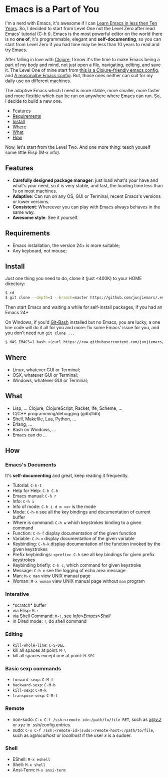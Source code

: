 Emacs is a Part of You
=======

I'm a nerd with Emacs, it's awesome if I can [Learn Emacs in less then Ten Years](http://edward.oconnor.cx/2009/07/learn-emacs-in-ten-years). So, I decided to start from Level One not the Level Zero after read Emacs' tutorial (C-h t). Emacs is the most powerful editor on the world there is no **one of**, it's programmable, elegant and **self-documenting**, so you can start from Level Zero if you had time may be less than 10 years to read and try Emacs.

After falling in love with [Clojure](http://clojure.org/), I know it's the time to make Emacs being a part of my body and mind, not just open a file, navigating, editing, and save it. The Level One of mine start from [this is a Clojure-friendly emacs config](https://github.com/flyingmachine/emacs-for-clojure), and [A reasonalbe Emacs config](https://github.com/purcell/emacs.d). But, those ones neither can suit for my daily use on different machines.

The adaptive Emacs which I need is more stable, more smaller, more faster and more flexible which can be run on anywhere where Emacs can run. So, I decide to build a new one.


* [Features](#features)
* [Requirements](#requirements)
* [Install](#install)
* [Where](#where)
* [What](#what)
* [How](#how)

Now, let's start from the Level Two. And one more thing: teach youself some little Elisp (M-x info).

## Features
* __Carefully designed package manager__: just load what's your have and what's your need, so it is very stable, and fast, the loading time less than 1s on most machines.
* __Adaptive__: Can run on any OS, GUI or Terminal, recent Emacs's versions or lower versions.
* __Consistent__: Whereever you can play with Emacs always behaves in the same way.
* __Awesome style__: See it yourself.

## Requirements
* Emacs installation, the version 24+ is more suitable;
* Any keyboard, not mouse;

## Install
Just one thing you need to do, clone it (just <400K) to your HOME directory:
```sh
$ cd
$ git clone --depth=1 --branch=master https://github.com/junjiemars/.emacs.d.git
```
Then start Emacs and waiting a while for self-install packages, if you had an Emacs 24+

On Windows, if you'd [Git-Bash](https://git-scm.com/downloads) installed but no Emacs, you are lucky, a one line code will do it all for you and more: fix some Emacs' issue for you, 
and you don't need run ```git clone ...```

```sh
$ HAS_EMACS=1 bash <(curl https://raw.githubusercontent.com/junjiemars/kit/master/win/install-win-kits.sh)
```

## Where
* Linux, whatever GUI or Terminal;
* OSX, whatever GUI or Terminal;
* Windows, whatever GUI or Terminal;

## What
* Lisp, ... Clojure, ClojureScript, Racket, lfe, Scheme, ...
* C/C++ programming/debugging (gdb/lldb)
* Shell, Makefile, Lua, Python, ...
* Erlang, ...
* Bash on Windows, ...
* Emacs can do ...

## How

### Emacs's Documents
It's **self-documenting** and great, keep reading it frequently.

* Tutorial: ```C-h-t```
* Help for Help: ```C-h C-h```
* Emacs manual: ```C-h r```
* Info: ```C-h i```
* Info of mode: ```C-h i d m <x>``` *<x>* is the mode
* Mode: ```C-h-m``` see all the key bindings and documentation of current buffer
* Where is command: ```C-h w``` which keystrokes binding to a given command
* Function: ```C-h-f``` display documentation of the given function
* Variable: ```C-h-v``` display documentation of the given variable
* Keybinding: ```C-h-k``` display documentation of the function invoked by the given keystrokes
* Prefix keybindings: ```<prefix> C-h``` see all key bindings for given prefix keystrokes
* Keybinding briefly: ```C-h c```, which command for given keystroke
* Message: ```C-h e``` see the logging of echo area message
* Man: ```M-x man``` view UNIX manual page
* Woman: ```M-x woman``` view UNIX manual page without ```man``` program

### Interative

* \*scratch\* buffer
* via Elisp: ```M-:```
* via Shell Command: ```M-!```, see *Info>Emacs>Shell*
* in Dired mode: ```!```, do shell command

### Editing
* ```kill-whole-line```: ```C-S-DEL```
* kill all spaces at point: ```M-\```
* kill all spaces except one at point: ```M-SPC```

### Basic sexp commands
* ```forward-sexp```: ```C-M-f```
* ```backward-sexp```: ```C-M-b```
* ```kill-sexp```: ```C-M-k```
* ```transpose-sexp```: ```C-M-t```

### Remote

* non-sudo: ```C-x C-f /ssh:<remote-id>:/path/to/file RET```, *<remote-id>* such as *x@y.z* or *xyz* in .ssh/config entries.
* sudo: ```C-x C-f /ssh:<remote-id>|sudo:<remote-host>:/path/to/file```, *<remote-host>*
such as *x@localhost* or *localhost* if the user *x* is a sudoer.

### Shell

* EShell: ```M-x eshell```
* Shell: ```M-x shell```
* Ansi-Term: ```M-x ansi-term```
